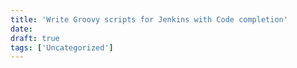 ```yaml
---
title: 'Write Groovy scripts for Jenkins with Code completion'
date: 
draft: true
tags: ['Uncategorized']
---
```


